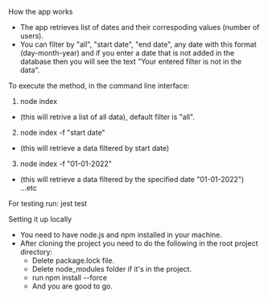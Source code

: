  How the app works
 - The app retrieves list of dates and their correspoding values (number of users).
 - You can filter by "all", "start date", "end date", any date with this format (day-month-year) and if you enter a date that is not added in the database then    you will see the text "Your entered filter is not in the data".
 
 To execute the method, in the command line interface:
 1) node index 
  - (this will retrive a list of all data), default filter is "all".
 2) node index -f "start date"
  - (this will retrieve a data filtered by start date)
 3) node index -f "01-01-2022"
  - (this will retrieve a data filtered by the specified date "01-01-2022")
 ...etc
 
 For testing
 run:
 jest test
 
 Setting it up locally
 - You need to have node.js and npm installed in your machine.
 - After cloning the project you need to do the following in the root project directory:
    - Delete package.lock file.
    - Delete node_modules folder if it's in the project.
    - run npm install --force
    - And you are good to go.
